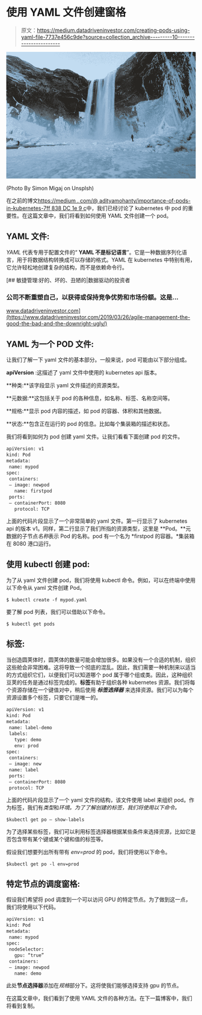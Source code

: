 # 使用 YAML 文件创建窗格

> 原文：<https://medium.datadriveninvestor.com/creating-pods-using-yaml-file-7737e456c9de?source=collection_archive---------10----------------------->

![](img/31c8679823d8ce88f8444939264e7658.png)

(Photo By Simon Migaj on Unsplsh)

在之前的博文[https://medium . com/@ adityamohanty/importance-of-pods-in-kubernetes-7ff 838 DC 1e 9 c](https://medium.com/@adityamohanty/importance-of-pods-in-kubernetes-7ff838dc1e9c)中，我们已经讨论了 kubernetes 中 pod 的重要性。在这篇文章中，我们将看到如何使用 YAML 文件创建一个 pod。

## YAML 文件:

*YAML* 代表专用于配置文件的“ **YAML 不是标记语言**”。它是一种数据序列化语言，用于将数据结构转换成可以存储的格式。YAML 在 kubernetes 中特别有用，它允许轻松地创建复杂的结构，而不是依赖命令行。

[](https://www.datadriveninvestor.com/2019/03/26/agile-management-the-good-the-bad-and-the-downright-ugly/) [## 敏捷管理:好的、坏的、丑陋的|数据驱动的投资者

### 公司不断重塑自己，以获得或保持竞争优势和市场份额。这是…

www.datadriveninvestor.com](https://www.datadriveninvestor.com/2019/03/26/agile-management-the-good-the-bad-and-the-downright-ugly/) 

## YAML 为一个 POD 文件:

让我们了解一下 yaml 文件的基本部分。一般来说，pod 可能由以下部分组成。

**apiVersion** :这描述了 yaml 文件中使用的 kubernetes api 版本。

**种类:**该字段显示 yaml 文件描述的资源类型。

**元数据:**这包括关于 pod 的各种信息，如名称、标签、名称空间等。

**规格:**显示 pod 内容的描述，如 pod 的容器、体积和其他数据。

**状态:**包含正在运行的 pod 的信息。比如每个集装箱的描述和状态。

我们将看到如何为 pod 创建 yaml 文件。让我们看看下面创建 pod 的文件。

```
apiVersion: v1
kind: Pod
metadata:
 name: mypod
spec:
 containers:
 — image: newpod
   name: firstpod
 ports:
 — containerPort: 8080
   protocol: TCP
```

上面的代码片段显示了一个非常简单的 yaml 文件。第一行显示了 kubernetes api 的版本 v1。同样，第二行显示了我们所指的资源类型，这里是 **Pod。**元数据的子节点*名称*表示 Pod 的名称。pod 有一个名为 *firstpod 的容器。*集装箱在 8080 港口运行。

## 使用 kubectl 创建 pod:

为了从 yaml 文件创建 pod，我们将使用 kubectl 命令。例如，可以在终端中使用以下命令从 yaml 文件创建 Pod。

```
$ kubectl create -f mypod.yaml
```

要了解 pod 列表，我们可以借助以下命令。

```
$ kubectl get pods
```

## 标签:

当创造圆荚体时，圆荚体的数量可能会增加很多。如果没有一个合适的机制，组织这些舱会非常困难。这将导致一个彻底的混乱。因此，我们需要一种机制来以适当的方式组织它们，以便我们可以知道哪个 pod 属于哪个组或类。因此，这种组织豆荚的任务是通过标签完成的。**标签**有助于组织各种 kubernetes 资源。我们将每个资源存储在一个键值对中，稍后使用 ***标签选择器*** 来选择资源。我们可以为每个资源设置多个标签，只要它们是唯一的。

```
apiVersion: v1
kind: Pod
metadata:
 name: label-demo
 labels:
   type: demo
   env: prod
spec:
 containers:
 — image: new
 name: label
 ports:
 — containerPort: 8080
 protocol: TCP
```

上面的代码片段显示了一个 yaml 文件的结构，该文件使用 label 来组织 pod。作为标签，我们有*类型*和*环境。为了了解创建的标签，我们将使用以下命令。*

```
$kubectl get po — show-labels
```

为了选择某些标签，我们可以利用标签选择器根据某些条件来选择资源，比如它是否包含带有某个键或某个键和值的标签等。

假设我们想要列出所有带有 *env=prod* 的 pod，我们将使用以下命令。

```
$kubectl get po -l env=prod
```

## 特定节点的调度窗格:

假设我们希望将 pod 调度到一个可以访问 GPU 的特定节点。为了做到这一点，我们将使用以下代码。

```
apiVersion: v1
kind: Pod
metadata:
 name: mypod
spec:
 nodeSelector:
   gpu: “true”
 containers:
 — image: newpod
   name: demo
```

此处**节点选择器**添加在*规格*部分下。这将使我们能够选择支持 gpu 的节点。

在这篇文章中，我们看到了使用 YAML 文件的各种方法。在下一篇博客中，我们将看到复制。